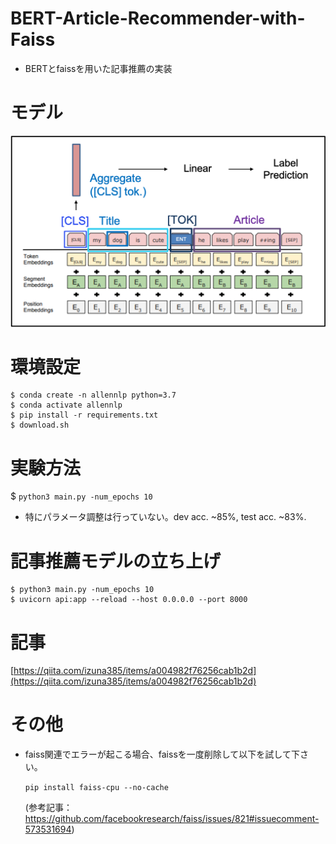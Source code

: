 # BERT-Article-Recommender-with-Faiss
* BERTとfaissを用いた記事推薦の実装

# モデル
![dummy](./img/model.png)

# 環境設定
```
$ conda create -n allennlp python=3.7
$ conda activate allennlp
$ pip install -r requirements.txt
$ download.sh
```

# 実験方法
$ `python3 main.py -num_epochs 10`

* 特にパラメータ調整は行っていない。dev acc. ~85%, test acc. ~83%.

# 記事推薦モデルの立ち上げ
```
$ python3 main.py -num_epochs 10
$ uvicorn api:app --reload --host 0.0.0.0 --port 8000
```

# 記事
[https://qiita.com/izuna385/items/a004982f76256cab1b2d](https://qiita.com/izuna385/items/a004982f76256cab1b2d)

# その他
* faiss関連でエラーが起こる場合、faissを一度削除して以下を試して下さい。
   
   `pip install faiss-cpu --no-cache`
   
   (参考記事：https://github.com/facebookresearch/faiss/issues/821#issuecomment-573531694)